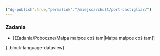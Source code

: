 ```yaml
---
{"dg-publish":true,"permalink":"/miejsca/chult/port-castigliar/"}
---
```



### Zadania
- [[Zadania/Poboczne/Małpa małpce coś tam\|Małpa małpce coś tam]]

{ .block-language-dataview}

